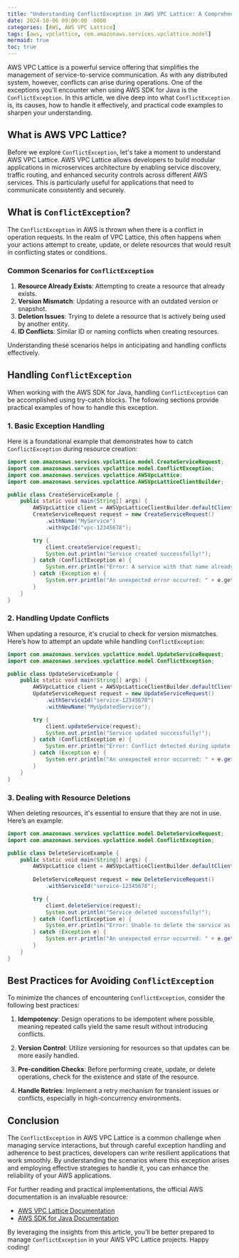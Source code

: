 ```yaml
---
title: "Understanding ConflictException in AWS VPC Lattice: A Comprehensive Guide"
date: 2024-10-06 09:00:00 -0000
categories: [AWS, AWS VPC Lattice]
tags: [aws, vpclattice, com.amazonaws.services.vpclattice.model]
mermaid: true
toc: true
---
```



AWS VPC Lattice is a powerful service offering that simplifies the management of service-to-service communication. As with any distributed system, however, conflicts can arise during operations. One of the exceptions you'll encounter when using AWS SDK for Java is the `ConflictException`. In this article, we dive deep into what `ConflictException` is, its causes, how to handle it effectively, and practical code examples to sharpen your understanding.

## What is AWS VPC Lattice?

Before we explore `ConflictException`, let's take a moment to understand AWS VPC Lattice. AWS VPC Lattice allows developers to build modular applications in microservices architecture by enabling service discovery, traffic routing, and enhanced security controls across different AWS services. This is particularly useful for applications that need to communicate consistently and securely.

## What is `ConflictException`?

The `ConflictException` in AWS is thrown when there is a conflict in operation requests. In the realm of VPC Lattice, this often happens when your actions attempt to create, update, or delete resources that would result in conflicting states or conditions.

### Common Scenarios for `ConflictException`

1. **Resource Already Exists**: Attempting to create a resource that already exists.
2. **Version Mismatch**: Updating a resource with an outdated version or snapshot.
3. **Deletion Issues**: Trying to delete a resource that is actively being used by another entity.
4. **ID Conflicts**: Similar ID or naming conflicts when creating resources.

Understanding these scenarios helps in anticipating and handling conflicts effectively.

## Handling `ConflictException`

When working with the AWS SDK for Java, handling `ConflictException` can be accomplished using try-catch blocks. The following sections provide practical examples of how to handle this exception.

### 1. Basic Exception Handling

Here is a foundational example that demonstrates how to catch `ConflictException` during resource creation:

```java
import com.amazonaws.services.vpclattice.model.CreateServiceRequest;
import com.amazonaws.services.vpclattice.model.ConflictException;
import com.amazonaws.services.vpclattice.AWSVpcLattice;
import com.amazonaws.services.vpclattice.AWSVpcLatticeClientBuilder;

public class CreateServiceExample {
    public static void main(String[] args) {
        AWSVpcLattice client = AWSVpcLatticeClientBuilder.defaultClient();
        CreateServiceRequest request = new CreateServiceRequest()
            .withName("MyService")
            .withVpcId("vpc-12345678");

        try {
            client.createService(request);
            System.out.println("Service created successfully!");
        } catch (ConflictException e) {
            System.err.println("Error: A service with that name already exists.");
        } catch (Exception e) {
            System.err.println("An unexpected error occurred: " + e.getMessage());
        }
    }
}
```

### 2. Handling Update Conflicts

When updating a resource, it's crucial to check for version mismatches. Here’s how to attempt an update while handling `ConflictException`:

```java
import com.amazonaws.services.vpclattice.model.UpdateServiceRequest;
import com.amazonaws.services.vpclattice.model.ConflictException;

public class UpdateServiceExample {
    public static void main(String[] args) {
        AWSVpcLattice client = AWSVpcLatticeClientBuilder.defaultClient();
        UpdateServiceRequest request = new UpdateServiceRequest()
            .withServiceId("service-12345678")
            .withNewName("MyUpdatedService");

        try {
            client.updateService(request);
            System.out.println("Service updated successfully!");
        } catch (ConflictException e) {
            System.err.println("Error: Conflict detected during update. Possible version mismatch.");
        } catch (Exception e) {
            System.err.println("An unexpected error occurred: " + e.getMessage());
        }
    }
}
```

### 3. Dealing with Resource Deletions

When deleting resources, it's essential to ensure that they are not in use. Here’s an example:

```java
import com.amazonaws.services.vpclattice.model.DeleteServiceRequest;
import com.amazonaws.services.vpclattice.model.ConflictException;

public class DeleteServiceExample {
    public static void main(String[] args) {
        AWSVpcLattice client = AWSVpcLatticeClientBuilder.defaultClient();
        
        DeleteServiceRequest request = new DeleteServiceRequest()
            .withServiceId("service-12345678");

        try {
            client.deleteService(request);
            System.out.println("Service deleted successfully!");
        } catch (ConflictException e) {
            System.err.println("Error: Unable to delete the service as it is in use.");
        } catch (Exception e) {
            System.err.println("An unexpected error occurred: " + e.getMessage());
        }
    }
}
```

## Best Practices for Avoiding `ConflictException`

To minimize the chances of encountering `ConflictException`, consider the following best practices:

1. **Idempotency**: Design operations to be idempotent where possible, meaning repeated calls yield the same result without introducing conflicts.
   
2. **Version Control**: Utilize versioning for resources so that updates can be more easily handled.
   
3. **Pre-condition Checks**: Before performing create, update, or delete operations, check for the existence and state of the resource.
   
4. **Handle Retries**: Implement a retry mechanism for transient issues or conflicts, especially in high-concurrency environments.

## Conclusion

The `ConflictException` in AWS VPC Lattice is a common challenge when managing service interactions, but through careful exception handling and adherence to best practices, developers can write resilient applications that work smoothly. By understanding the scenarios where this exception arises and employing effective strategies to handle it, you can enhance the reliability of your AWS applications.

For further reading and practical implementations, the official AWS documentation is an invaluable resource:

- [AWS VPC Lattice Documentation](https://docs.aws.amazon.com/vpc-lattice/latest/userguide/what-is.html)
- [AWS SDK for Java Documentation](https://docs.aws.amazon.com/sdk-for-java/latest/developer-guide/home.html)

By leveraging the insights from this article, you'll be better prepared to manage `ConflictException` in your AWS VPC Lattice projects. Happy coding!
